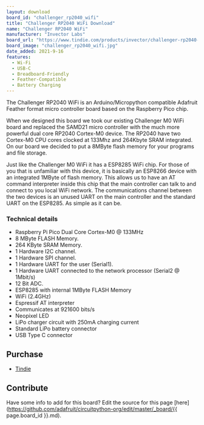 ```yaml
---
layout: download
board_id: "challenger_rp2040_wifi"
title: "Challenger RP2040 WiFi Download"
name: "Challenger RP2040 WiFi"
manufacturer: "Invector Labs"
board_url: "https://www.tindie.com/products/invector/challenger-rp2040-wifi/"
board_image: "challenger_rp2040_wifi.jpg"
date_added: 2021-9-16
features:
  - Wi-Fi
  - USB-C
  - Breadboard-Friendly
  - Feather-Compatible
  - Battery Charging
---
```


The Challenger RP2040 WiFi is an Arduino/Micropython compatible Adafruit Feather format micro controller board based on the Raspberry Pico chip.

When we designed this board we took our existing Challenger M0 WiFi board and replaced the SAMD21 micro controller with the much more powerful dual core RP2040 Cortex-M0 device. The RP2040 have two Cortex-M0 CPU cores clocked at 133Mhz and 264Kbyte SRAM integrated. On our board we decided to put a 8MByte flash memory for your programs and file storage.

Just like the Challenger M0 WiFi it has a ESP8285 WiFi chip. For those of you that is unfamiliar with this device, it is basically an ESP8266 device with an integrated 1MByte of flash memory. This allows us to have an AT command interpreter inside this chip that the main controller can talk to and connect to you local WiFi network. The communications channel between the two devices is an unused UART on the main controller and the standard UART on the ESP8285. As simple as it can be.

### Technical details

- Raspberry Pi Pico Dual Core Cortex-M0 @ 133MHz
- 8 MByte FLASH Memory.
- 264 KByte SRAM Memory.
- 1 Hardware I2C channel.
- 1 Hardware SPI channel.
- 1 Hardware UART for the user (Serial1).
- 1 Hardware UART connected to the network processor (Serial2 @ 1Mbit/s)
- 12 Bit ADC.
- ESP8285 with internal 1MByte FLASH Memory
- WiFi (2.4GHz)
- Espressif AT interpreter
- Communicates at 921600 bits/s
- Neopixel LED
- LiPo charger circuit with 250mA charging current
- Standard LiPo battery connector
- USB Type C connector


## Purchase
* [Tindie](https://www.tindie.com/products/invector/challenger-rp2040-wifi/)


## Contribute

Have some info to add for this board? Edit the source for this page [here](https://github.com/adafruit/circuitpython-org/edit/master/_board/{{ page.board_id }}.md).
